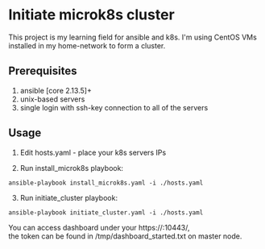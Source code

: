 # Initiate microk8s cluster

This project is my learning field for ansible and k8s.
I'm using CentOS VMs installed in my home-network to form a cluster.

## Prerequisites

1. ansible [core 2.13.5]+
2. unix-based servers
3. single login with ssh-key connection to all of the servers

## Usage

1. Edit hosts.yaml - place your k8s servers IPs

2. Run install_microk8s playbook:

```
ansible-playbook install_microk8s.yaml -i ./hosts.yaml
```

3. Run initiate_cluster playbook:

```
ansible-playbook initiate_cluster.yaml -i ./hosts.yaml
```

You can access dashboard under your https://<master node>:10443/, \
the token can be found in /tmp/dashboard_started.txt on master node.

